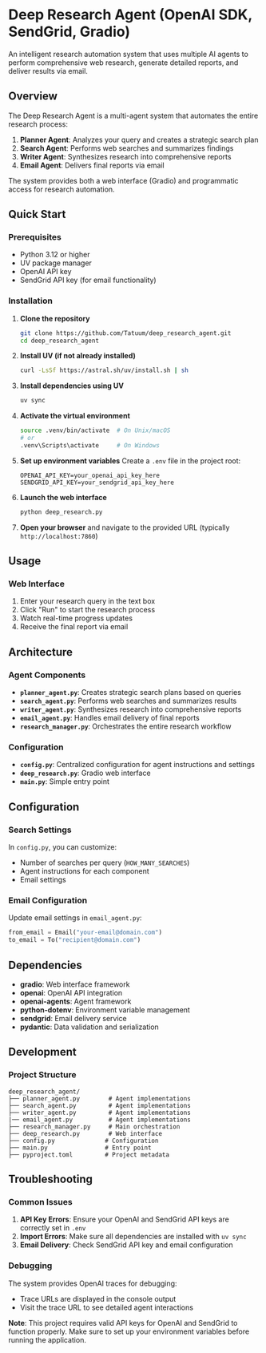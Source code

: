 # Deep Research Agent (OpenAI SDK, SendGrid, Gradio)

An intelligent research automation system that uses multiple AI agents to perform comprehensive web research, generate detailed reports, and deliver results via email.

## Overview

The Deep Research Agent is a multi-agent system that automates the entire research process:

1. **Planner Agent**: Analyzes your query and creates a strategic search plan
2. **Search Agent**: Performs web searches and summarizes findings
3. **Writer Agent**: Synthesizes research into comprehensive reports
4. **Email Agent**: Delivers final reports via email

The system provides both a web interface (Gradio) and programmatic access for research automation.

## Quick Start

### Prerequisites

- Python 3.12 or higher
- UV package manager
- OpenAI API key
- SendGrid API key (for email functionality)

### Installation

1. **Clone the repository**
   ```bash
   git clone https://github.com/Tatuum/deep_research_agent.git
   cd deep_research_agent
   ```

2. **Install UV (if not already installed)**
   ```bash
   curl -LsSf https://astral.sh/uv/install.sh | sh
   ```

3. **Install dependencies using UV**
   ```bash
   uv sync
   ```

4. **Activate the virtual environment**
   ```bash
   source .venv/bin/activate  # On Unix/macOS
   # or
   .venv\Scripts\activate     # On Windows
   ```

5. **Set up environment variables**
   Create a `.env` file in the project root:
   ```env
   OPENAI_API_KEY=your_openai_api_key_here
   SENDGRID_API_KEY=your_sendgrid_api_key_here
   ```

6. **Launch the web interface**
   ```bash
   python deep_research.py
   ```

7. **Open your browser** and navigate to the provided URL (typically `http://localhost:7860`)

## Usage

### Web Interface

1. Enter your research query in the text box
2. Click "Run" to start the research process
3. Watch real-time progress updates
4. Receive the final report via email

## Architecture

### Agent Components

- **`planner_agent.py`**: Creates strategic search plans based on queries
- **`search_agent.py`**: Performs web searches and summarizes results
- **`writer_agent.py`**: Synthesizes research into comprehensive reports
- **`email_agent.py`**: Handles email delivery of final reports
- **`research_manager.py`**: Orchestrates the entire research workflow

### Configuration

- **`config.py`**: Centralized configuration for agent instructions and settings
- **`deep_research.py`**: Gradio web interface
- **`main.py`**: Simple entry point

## Configuration

### Search Settings

In `config.py`, you can customize:
- Number of searches per query (`HOW_MANY_SEARCHES`)
- Agent instructions for each component
- Email settings

### Email Configuration

Update email settings in `email_agent.py`:
```python
from_email = Email("your-email@domain.com")
to_email = To("recipient@domain.com")
```

## Dependencies

- **gradio**: Web interface framework
- **openai**: OpenAI API integration
- **openai-agents**: Agent framework
- **python-dotenv**: Environment variable management
- **sendgrid**: Email delivery service
- **pydantic**: Data validation and serialization

## Development

### Project Structure

```
deep_research_agent/
├── planner_agent.py        # Agent implementations
├── search_agent.py         # Agent implementations
├── writer_agent.py         # Agent implementations
|── email_agent.py          # Agent implementations
├── research_manager.py     # Main orchestration
├── deep_research.py        # Web interface
├── config.py              # Configuration
├── main.py                # Entry point
├── pyproject.toml         # Project metadata

```

## Troubleshooting

### Common Issues

1. **API Key Errors**: Ensure your OpenAI and SendGrid API keys are correctly set in `.env`
2. **Import Errors**: Make sure all dependencies are installed with `uv sync`
3. **Email Delivery**: Check SendGrid API key and email configuration

### Debugging

The system provides OpenAI traces for debugging:
- Trace URLs are displayed in the console output
- Visit the trace URL to see detailed agent interactions



**Note**: This project requires valid API keys for OpenAI and SendGrid to function properly. Make sure to set up your environment variables before running the application.
